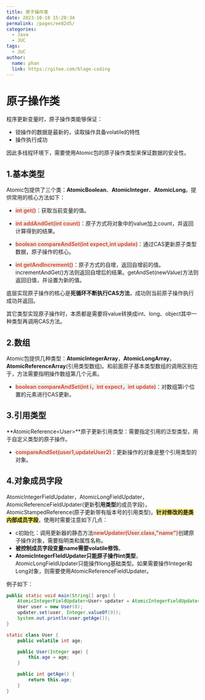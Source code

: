 ```yaml
---
title: 原子操作类
date: 2023-10-18 15:28:34
permalink: /pages/ee82d5/
categories:
  - Java
  - JUC
tags:
  - JUC
author: 
  name: phan
  link: https://gitee.com/blage-coding
---
```

# 原子操作类

程序更新变量时，原子操作类能够保证：

- 锁操作的数据是最新的，读取操作具备volatile的特性
- 操作执行成功

因此多线程环境下，需要使用Atomic包的原子操作类型来保证数据的安全性。

## 1.基本类型

Atomic包提供了三个类：**AtomicBoolean**、**AtomicInteger**、**AtomicLong**。提供常用的核心方法如下：

- <font style="background: rgb(240, 240, 236)" color="#d94a33">**int get()**</font>：获取当前变量的值。

- <font style="background: rgb(240, 240, 236)" color="#d94a33">**int addAndGet(int count)**</font>：原子方式将对象中的value加上count，并返回计算得到的结果。
- <font style="background: rgb(240, 240, 236)" color="#d94a33">**boolean compareAndSet(int expect,int update)**</font>：通过CAS更新原子类型数据，原子操作的核心。
- <font style="background: rgb(240, 240, 236)" color="#d94a33">**int getAndIncrement()**</font>：原子方式的自增，返回自增前的值。incrementAndGet()方法则返回自增后的结果。getAndSet(newValue)方法则返回旧值，并设置为新的值。

底层实现原子操作的核心是**死循环不断执行CAS方法**，成功则当前原子操作执行成功并返回。

其它类型实现原子操作时，本质都是需要将value转换成int、long、object其中一种类型再调用CAS方法。

## 2.数组

Atomic包提供几种类型：**AtomicIntegerArray**，**AtomicLongArray**，**AtomicReferenceArray**(引用类型数组)。和前面原子基本类型数组的调用区别在于，方法需要指明操作数组第几个元素。

- <font style="background: rgb(240, 240, 236)" color="#d94a33">**boolean compareAndSet(int i，int expect，int update)**</font>：对数组第i个位置的元素进行CAS更新。

## 3.引用类型

**AtomicReference\<User\>**原子更新引用类型：需要指定引用的泛型类型，用于自定义类型的原子操作。

- <font style="background: rgb(240, 240, 236)" color="#d94a33">**compareAndSet(user1,updateUser2)**</font>：更新操作的对象是整个引用类型的对象。

## 4.对象成员字段

AtomicIntegerFieldUpdater，AtomicLongFieldUpdater，AtomicReferenceFieldUpdater(更新**引用类型**的成员字段)，AtomicStampedReference(原子更新带有版本号的引用类型)。<font style="background: rgb(255, 240, 102)" >**针对修改的是类内部成员字段**</font>，使用时需要注意如下几点：

- c初始化：调用更新器的静态方法<font style="background: rgb(240, 240, 236)" color="#d94a33">**newUpdater(User.class,"name")**</font>创建原子操作对象，需要指明类和属性名称。
- **被控制成员字段变量name需要volatile修饰**。
- **AtomicIntegerFIeldUpdater只能原子操作int类型**，AtomicLongFieldUpdater只能操作long基础类型。如果需要操作Integer和Long对象，则需要使用AtomicReferenceFieldUpdater。

例子如下：

```java
public static void main(String[] args) {
    AtomicIntegerFieldUpdater<User> updater = AtomicIntegerFieldUpdater.newUpdater(User.class, "age");
    User user = new User(8);
    updater.set(user, Integer.valueOf(9));
    System.out.println(user.getAge());
}

static class User {
    public volatile int age;

    public User(Integer age) {
        this.age = age;
    }

    public int getAge() {
        return this.age;
    }
}
```

